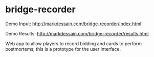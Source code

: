 bridge-recorder
===============

Demo Input: http://markdessain.com/bridge-recorder/index.html

Demo Results: http://markdessain.com/bridge-recorder/results.html


Web app to allow players to record bidding and cards to perform postmortems, this is a prototype for the user interface.


